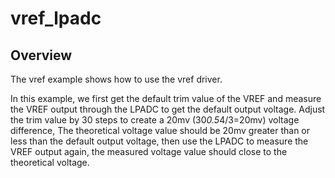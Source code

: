 # vref_lpadc

## Overview
The vref example shows how to use the vref driver.

In this example, we first get the default trim value of the VREF and measure
the VREF output through the LPADC to get the default output voltage. Adjust
the trim value by 30 steps to create a 20mv (30*0.5*4/3=20mv) voltage difference,
The theoretical voltage value should be 20mv greater than or less than the
default output voltage, then use the LPADC to measure the VREF output again,
the measured voltage value should close to the theoretical voltage.